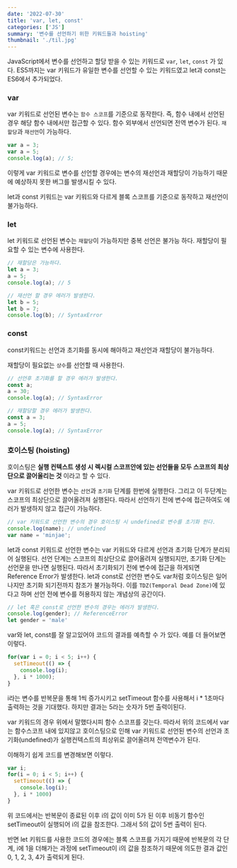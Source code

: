 ```yaml
---
date: '2022-07-30'
title: 'var, let, const'
categories: ['JS']
summary: '변수를 선언하기 위한 키워드들과 hoisting'
thumbnail: './til.jpg'
---
```


JavaScript에서 변수를 선언하고 할당 받을 수 있는 키워드로 `var`, `let`, `const` 가 있다.
ES5까지는 var 키워드가 유일한 변수를 선언할 수 있는 키워드였고 let과 const는 ES6에서 추가되었다.

### var
var 키워드로 선언된 변수는 `함수 스코프`를 기준으로 동작한다. 즉, 함수 내에서 선언된 경우 해당 함수 내에서만 접근할 수 있다.
함수 외부에서 선언되면 전역 변수가 된다.
`재할당`과 `재선언`이 가능하다.
```js
var a = 3;
var a = 5;
console.log(a); // 5;
```
이렇게 var 키워드로 변수를 선언할 경우에는 변수의 재선언과 재할당이 가능하기 때문에 예상하지 못한 버그를 발생시킬 수 있다.

let과 const 키워드는 var 키워드와 다르게 블록 스코프를 기준으로 동작하고 재선언이 불가능하다.
### let
let 키워드로 선언된 변수는 `재할당`이 가능하지만 중복 선언은 불가능 하다.
재할당이 필요할 수 있는 변수에 사용한다.
```js
// 재할당은 가능하다.
let a = 3;
a = 5;
console.log(a); // 5

// 재선언 할 경우 에러가 발생한다.
let b = 5;
let b = 7;
console.log(b); // SyntaxError
```
### const
const키워드는 선언과 초기화를 동시에 해아하고 재선언과 재할당이 불가능하다.

재할당이 필요없는 `상수`를 선언할 때 사용한다.
```js
// 선언후 초기화를 할 경우 에러가 발생한다.
const a;
a = 30;
console.log(a); // SyntaxError

// 재할당할 경우 에러가 발생한다.
const a = 3;
a = 5;
console.log(a); // SyntaxError
```

### 호이스팅 (hoisting)
호이스팅은 **실행 컨텍스트 생성 시 렉시컬 스코프안에 있는 선언들을 모두 스코프의 최상단으로 끌어올리는 것** 이라고 할 수 있다.

var 키워드로 선언한 변수는 `선언`과 `초기화` 단계를 한번에 실행한다.
그리고 이 두단계는 스코프의 최상단으로 끌어올려져 실행된다.
따라서 선언하기 전에 변수에 접근하여도 에러가 발생하지 않고 접근이 가능하다.

```js
// var 키워드로 선언한 변수의 경우 호이스팅 시 undefined로 변수를 초기화 한다.
console.log(name); // undefined
var name = 'minjae';
```

let과 const 키워드로 선언한 변수는 var 키워드와 다르게 선언과 초기화 단계가 분리되어 실행된다.
선언 단계는 스코프의 최상단으로 끌어올려져 실행되지만, 초기화 단계는 선언문을 만나면 실행된다.
따라서 초기화되기 전에 변수에 접근을 하게되면 Reference Error가 발생한다.
let과 const로 선언한 변수도 var처럼 호이스팅은 일어나지만 초기화 되기전까지 참조가 불가능하다. 
이를 `TDZ(Temporal Dead Zone)`에 있다고 하며 선언 전에 변수를 허용하지 않는 개념상의 공간이다.

```js
// let 혹은 const로 선언한 변수의 경우는 에러가 발생한다.
console.log(gender); // ReferenceError
let gender = 'male'
```

var와 let, const를 잘 알고있어야 코드의 결과를 예측할 수 가 있다.
예를 더 들어보면 이렇다.

```js
for(var i = 0; i < 5; i++) {
  setTimeout(() => {
    console.log(i);
  }, i * 1000);
}
```

i라는 변수를 반복문을 통해 1씩 증가시키고 setTimeout 함수를 사용해서 i * 1초마다 출력하는 것을 기대했다.
하지만 결과는 5라는 숫자가 5번 출력이된다.

var 키워드의 경우 위에서 말했다시피 함수 스코프를 갖는다. 
따라서 위의 코드에서 var는 함수스코프 내에 있지않고 호이스팅으로 인해 var 키워드로 선언된 변수의 선언과 초기화(undefined)가 실행컨텍스트의 최상위로 끌어올려져 전역변수가 된다.

이해하기 쉽게 코드를 변경해보면 이렇다.

```js
var i;
for(i = 0; i < 5; i++) {
  setTimeout(() => {
    console.log(i);
  }, i * 1000)
}
```

위 코드에서는 반복문이 종료된 이후 i의 값이 이미 5가 된 이후 비동기 함수인 setTimeout이 실행되어 i의 값을 참조한다.
그래서 5의 값이 5번 출력이 된다.

반면 let 키워드를 사용한 코드의 경우에는 블록 스코프를 가지기 때문에 반복문의 각 단계, i에 1을 더해가는 과정에 setTimeout이 i의 값을 참조하기 때문에 
의도한 결과 값인 0, 1, 2, 3, 4가 출력되게 된다.